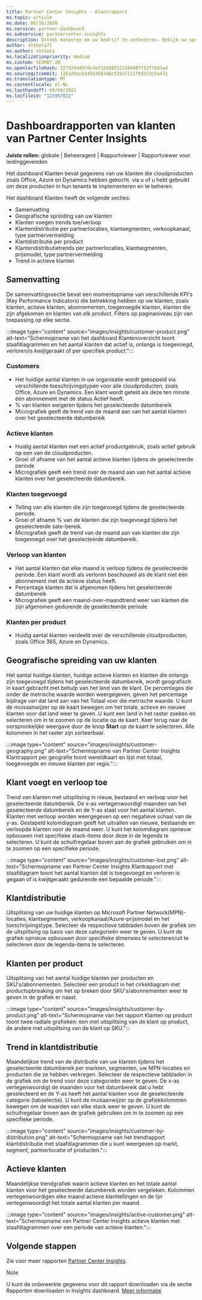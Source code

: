 ```yaml
---
title: Partner Center Insights - Klantrapport
ms.topic: article
ms.date: 06/16/2020
ms.service: partner-dashboard
ms.subservice: partnercenter-insights
description: Ontdek manieren om uw bedrijf te verbeteren. Bekijk uw specifieke klanttrends per geografie, per product en andere kenmerken.
author: shthota77
ms.author: shthota
ms.localizationpriority: medium
ms.custom: SEOMAY.20
ms.openlocfilehash: 327d2ddd97dc4bf226985523184407f32f7883ad
ms.sourcegitcommit: 1161d5bcb345e368348c535a7211f0d353c5a471
ms.translationtype: MT
ms.contentlocale: nl-NL
ms.lasthandoff: 09/09/2021
ms.locfileid: "123957022"
---
```

# <a name="customers-dashboard-reports-from-partner-center-insights"></a>Dashboardrapporten van klanten van Partner Center Insights

**Juiste rollen:** globale | Beheeragent | Rapportviewer | Rapportviewer voor leidinggevenden

Het dashboard Klanten bevat gegevens van uw klanten die cloudproducten zoals Office, Azure en Dynamics hebben gekocht. via u of u hebt gebruikt om deze producten in hun tenants te implementeren en te beheren. 
 
Het dashboard Klanten heeft de volgende secties: 

- Samenvatting  
- Geografische spreiding van uw klanten 
- Klanten voegen trends toe/verloop 
- Klantendistributie per partnerlocaties, klantsegmenten, verkoopkanaal, type partnervermelding 
- Klantdistributie per product 
- Klantendistributietrends per partnerlocaties, klantsegmenten, prijsmodel, type partnervermelding 
- Trend in actieve klanten 

## <a name="summary"></a>Samenvatting

De samenvattingssectie bevat een momentopname van verschillende KPI's (Key Performance Indicators) die betrekking hebben op uw klanten, zoals klanten, actieve klanten, abonnementen, toegevoegde klanten, klanten die zijn afgekomen en klanten van elk product. Filters op paginaniveau zijn van toepassing op elke sectie.

:::image type="content" source="images/insights/customer-product.png" alt-text="Schermopname van het dashboard Klantenoverzicht toont staafdiagrammen en het aantal klanten dat actief is, onlangs is toegevoegd, verloren/is kwijtgeraakt of per specifiek product.":::

### <a name="customers"></a>Customers

- Het huidige aantal klanten in uw organisatie wordt gekoppeld via verschillende toeschrijvingstypen voor alle cloudproducten, zoals Office, Azure en Dynamics. Een klant wordt geteld als deze ten minste één abonnement met de status Actief heeft.  
- % van klanten weigeren tijdens het geselecteerde datumbereik 
- Micrografiek geeft de trend van de maand aan van het aantal klanten over het geselecteerde datumbereik

### <a name="active-customers"></a>Actieve klanten

- Huidig aantal klanten met een actief productgebruik, zoals actief gebruik op een van de cloudproducten.
- Groei of afname van het aantal actieve klanten tijdens de geselecteerde periode
- Micrografiek geeft een trend over de maand aan van het aantal actieve klanten over het geselecteerde datumbereik.

### <a name="customers-added"></a>Klanten toegevoegd

- Telling van alle klanten die zijn toegevoegd tijdens de geselecteerde periode.
- Groei of afname % van de klanten die zijn toegevoegd tijdens het geselecteerde sate-bereik.
- Micrografiek geeft de trend van de maand aan van klanten die zijn toegevoegd over het geselecteerde datumbereik.

### <a name="customers-churned"></a>Verloop van klanten
- Het aantal klanten dat elke maand is verloop tijdens de geselecteerde periode. Een klant wordt als verloren beschouwd als de klant niet één abonnement met de actieve status heeft. 
- Percentage klanten dat is afgenomen tijdens het geselecteerde datumbereik 
- Micrografiek geeft een maand-over-maandtrend weer van klanten die zijn afgenomen gedurende de geselecteerde periode 
 
### <a name="customers-by-products"></a>Klanten per product

- Huidig aantal klanten verdeeld over de verschillende cloudproducten, zoals Office 365, Azure en Dynamics.  

## <a name="geographical-spread-of-your-customers"></a>Geografische spreiding van uw klanten

Het aantal huidige klanten, huidige actieve klanten en klanten die onlangs zijn toegevoegd tijdens het geselecteerde datumbereik, wordt geografisch in kaart gebracht met behulp van het land van de klant. De percentages die onder de metrische waarde worden weergegeven, geven het percentage bijdrage van dat land aan van het Totaal voor die metrische waarde. U kunt de muisaanwijzer op de kaart bewegen om het totale, actieve en nieuwe klanten voor dat land weer te geven. U kunt een land in het raster zoeken en selecteren om in te zoomen op de locatie op de kaart. Keer terug naar de oorspronkelijke weergave door de knop **Start** op de kaart te selecteren. Alle kolommen in het raster zijn sorteerbaar.  

:::image type="content" source="images/insights/customer-geography.png" alt-text="Schermopname van Partner Center Insights Klantrapport per geografie toont wereldkaart en lijst met totaal, toegevoegde en nieuwe klanten per regio.":::

## <a name="customer-adds-and-churns"></a>Klant voegt en verloop toe

Trend van klanten met uitsplitsing in nieuw, bestaand en verloop voor het geselecteerde datumbereik. De x-as vertegenwoordigt maanden van het geselecteerde datumbereik en de Y-as staat voor het aantal klanten. Klanten met verloop worden weergegeven op een negatieve schaal van de y-as. Gestapeld kolomdiagram geeft het uitvallen van nieuwe, bestaande en verloopde klanten voor de maand weer. U kunt het kolomdiagram opnieuw opbouwen met specifieke stack-items door deze in de legenda te selecteren. U kunt de schuifregelaar boven aan de grafiek gebruiken om in te zoomen op een specifieke periode. 

:::image type="content" source="images/insights/customer-lost.png" alt-text="Schermopname van Partner Center Insights Klantrapport met staafdiagram toont het aantal klanten dat is toegevoegd en verloren is gegaan of is kwijtgeraakt gedurende een bepaalde periode.":::

## <a name="customer-distribution"></a>Klantdistributie

Uitsplitsing van uw huidige klanten op Microsoft Partner Network(MPN)-locaties, klantsegmenten, verkoopkanaal/Azure-prijsmodel en het toeschrijvingstype. Selecteer de respectieve tabbladen boven de grafiek om de uitsplitsing op basis van deze categorieën weer te geven. U kunt de grafiek opnieuw opbouwen door specifieke dimensies te selecteren/uit te selecteren door de legenda-items te selecteren. 

## <a name="customers-by-products"></a>Klanten per product

Uitsplitsing van het aantal huidige klanten per producten en SKU's/abonnementen. Selecteer een product in het cirkeldiagram met productopbreaking om het op breken door SKU's/abonnementen weer te geven in de grafiek er naast.

:::image type="content" source="images/insights/customer-by-product.png" alt-text="Schermopname van het rapport Klanten op product toont twee radiale grafieken: een met uitsplitsing van de klant op product, de andere met uitsplitsing van de klant op SKU.":::

## <a name="customer-distribution-trend"></a>Trend in klantdistributie 

Maandelijkse trend van de distributie van uw klanten tijdens het geselecteerde datumbereik per markten, segmenten, uw MPN-locaties en producten die ze hebben verkregen. Selecteer de respectieve tabbladen in de grafiek om de trend voor deze categorieën weer te geven. De x-as vertegenwoordigt de maanden voor het datumbereik dat u hebt geselecteerd en de Y-as heeft het aantal klanten voor de geselecteerde categorie (tabselectie). U kunt de muisaanwijzer op de grafiekkolommen bewegen om de waarden van elke stack weer te geven. U kunt de schuifregelaar boven aan de grafiek gebruiken om in te zoomen op een specifieke periode.   

:::image type="content" source="images/insights/customer-by-distribution.png" alt-text="Schermopname van het trendrapport klantdistributie met staafdiagrammen die u kunt weergeven op markt, segment, partnerlocatie of producten.":::

## <a name="active-customers"></a>Actieve klanten

Maandelijkse trendgrafiek waarin actieve klanten en het totale aantal klanten voor het geselecteerde datumbereik worden vergeleken. Kolommen vertegenwoordigen elke maand actieve klanttellingen en de lijn vertegenwoordigt het totale aantal klanten per maand. 

:::image type="content" source="images/insights/active-customer.png" alt-text="Schermopname van Partner Center Insights actieve klanten met staafdiagrammen over een periode van actieve klanten.":::

## <a name="next-steps"></a>Volgende stappen

Zie voor meer rapporten [Partner Center Insights](partner-center-insights.md).

>[!NOTE]
> U kunt de onbewerkte gegevens voor dit rapport downloaden via de sectie Rapporten downloaden in Insights dashboard. [Meer informatie](insights-download-reports.md) 
